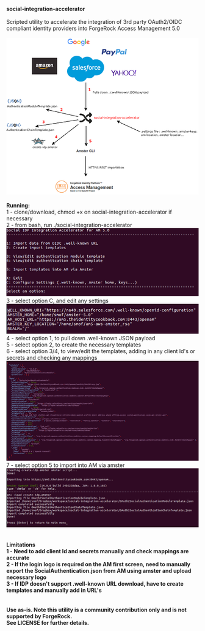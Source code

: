 <b>social-integration-accelerator</b>
<br/>
<br/>
Scripted utility to accelerate the integration of 3rd party OAuth2/OIDC compliant identity providers into ForgeRock Access Management 5.0 
<br/>
<br/>
![ScreenShot](./what-it-is.png)
<br/>
<br/>
<b>Running: </b>
<br/>
1 - clone/download, chmod +x on social-integration-accelerator if necessary <br/>
2 - from bash, run ./social-integration-accelerator <br/>
![ScreenShot](./menu.png) <br/>
3 - select option C, and edit any settings <br/>
![ScreenShot](./settings.png) <br/>
4 - select option 1, to pull down .well-known JSON payload <br/>
5 - select option 2, to create the necessary templates <br/>
6 - select option 3/4, to view/edit the templates, adding in any client Id's or secrets and checking any mappings  <br/>
![ScreenShot](./auth-module-template.png) <br/>
7 - select option 5 to import into AM via amster
![ScreenShot](./amster-import.png) <br/>
<br/>
<br/>
<b>Limitations<b/><br/>
1 - Need to add client Id and secrets manually and check mappings are accurate <br/>
2 - If the login logo is required on the AM first screen, need to manually export the SocialAuthentication.json from AM using amster and upload necessary logo <br/>
3 - If IDP doesn't support .well-known URL download, have to create templates and manually add in URL's <br/>
<br/>
<br/>
Use as-is.  Note this utility is a community contribution only and is not supported by ForgeRock.
<br/>
See LICENSE for further details.
<br/>

